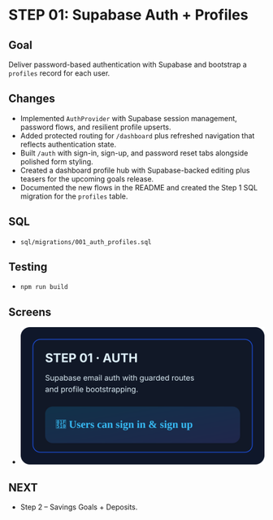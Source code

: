 # STEP 01: Supabase Auth + Profiles
## Goal
Deliver password-based authentication with Supabase and bootstrap a `profiles` record for each user.

## Changes
- Implemented `AuthProvider` with Supabase session management, password flows, and resilient profile upserts.
- Added protected routing for `/dashboard` plus refreshed navigation that reflects authentication state.
- Built `/auth` with sign-in, sign-up, and password reset tabs alongside polished form styling.
- Created a dashboard profile hub with Supabase-backed editing plus teasers for the upcoming goals release.
- Documented the new flows in the README and created the Step 1 SQL migration for the `profiles` table.

## SQL
- `sql/migrations/001_auth_profiles.sql`

## Testing
- `npm run build`

## Screens
- ![Step 1 Auth flows](./assets/step-01-auth.svg)

## NEXT
- Step 2 – Savings Goals + Deposits.

